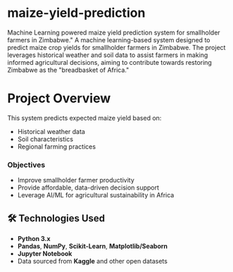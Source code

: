# maize-yield-prediction
Machine Learning powered maize yield prediction system for smallholder farmers in Zimbabwe."
A machine learning-based system designed to predict maize crop yields for smallholder farmers in Zimbabwe. The project leverages historical weather and soil data to assist farmers in making informed agricultural decisions, aiming to contribute towards restoring Zimbabwe as the "breadbasket of Africa."

# Project Overview

This system predicts expected maize yield based on:
- Historical weather data
- Soil characteristics
- Regional farming practices

### Objectives
- Improve smallholder farmer productivity
- Provide affordable, data-driven decision support
- Leverage AI/ML for agricultural sustainability in Africa

## 🛠 Technologies Used
- **Python 3.x**
- **Pandas**, **NumPy**, **Scikit-Learn**, **Matplotlib/Seaborn**
- **Jupyter Notebook**
- Data sourced from **Kaggle** and other open datasets


